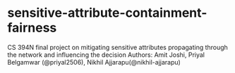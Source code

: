 # sensitive-attribute-containment-fairness
CS 394N final project on mitigating sensitive attributes propagating through the network and influencing the decision
Authors: Amit Joshi, Priyal Belgamwar (@priyal2506), Nikhil Ajjarapu(@nikhil-ajjarapu)
